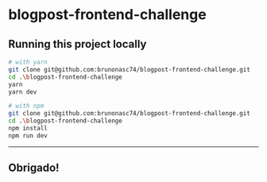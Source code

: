# blogpost-frontend-challenge

## Running this project locally

```bash
# with yarn
git clone git@github.com:brunonasc74/blogpost-frontend-challenge.git
cd .\blogpost-frontend-challenge
yarn
yarn dev

# with npm
git clone git@github.com:brunonasc74/blogpost-frontend-challenge.git
cd .\blogpost-frontend-challenge
npm install
npm run dev
```
<hr>
  
## Obrigado!
